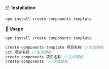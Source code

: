 
📦 **Installation**
``` javascript
npm install create-components-template
```
🔨 **Usage**
``` javascript
npm install create-components-template

create-components-template 项目名称 //生成模板
cct 项目名称 //生成模板
create-components 项目名称 //生成模板
create-components  //生成模板
```